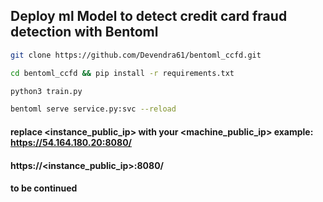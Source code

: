 ## Deploy ml Model to detect credit card fraud detection with Bentoml

```bash
git clone https://github.com/Devendra61/bentoml_ccfd.git 
``` 
```bash 
cd bentoml_ccfd && pip install -r requirements.txt
``` 
```bash
python3 train.py 
```
```bash
bentoml serve service.py:svc --reload
```
#### replace <instance_public_ip>  with your <machine_public_ip> example: https://54.164.180.20:8080/

#### https://<instance_public_ip>:8080/

#### to be continued
